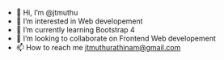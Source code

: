 - 👋 Hi, I’m @jtmuthu
- 👀 I’m interested in Web developement
- 🌱 I’m currently learning Bootstrap 4
- 💞️ I’m looking to collaborate on Frontend Web developement
- 📫 How to reach me jtmuthurathinam@gmail.com

<!---
jtmuthu/jtmuthu is a ✨ special ✨ repository because its `README.md` (this file) appears on your GitHub profile.
You can click the Preview link to take a look at your changes.
--->
